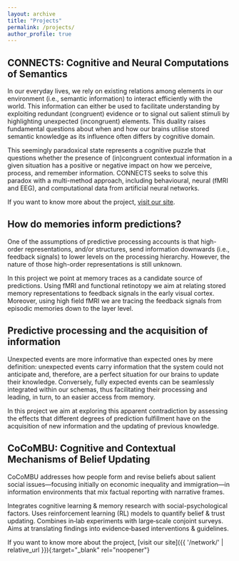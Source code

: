 ```yaml
---
layout: archive
title: "Projects"
permalink: /projects/
author_profile: true
---
```



## CONNECTS: Cognitive and Neural Computations of Semantics

In our everyday lives, we rely on existing relations among elements in our environment (i.e., semantic information) to interact efficiently with the world. This information can either be used to facilitate understanding by exploiting redundant (congruent) evidence or to signal out salient stimuli by highlighting unexpected (incongruent) elements. This duality raises fundamental questions about when and how our brains utilise stored semantic knowledge as its influence often differs by cognitive domain. 

This seemingly paradoxical state represents a cognitive puzzle that questions whether the presence of (in)congruent contextual information in a given situation has a positive or negative impact on how we perceive, process, and remember information. CONNECTS seeks to solve this paradox with a multi-method approach, including behavioural, neural (fMRI and EEG), and computational data from artificial neural networks.

If you want to know more about the project, [visit our site](https://sites.google.com/view/connects-site).


## How do memories inform predictions?

One of the assumptions of predictive processing accounts is that high-order representations, and/or structures, send information downwards (i.e., feedback signals) to lower levels on the processing hierarchy. However, the nature of those high-order representations is still unknown. 

In this project we point at memory traces as a candidate source of predictions. Using fMRI and functional retinotopy we aim at relating stored memory representations to feedback signals in the early visual cortex. Moreover, using high field fMRI we are tracing the feedback signals from episodic memories down to the layer level.

## Predictive processing and the acquisition of information
Unexpected events are more informative than expected ones by mere definition: unexpected events carry information that the system could not anticipate and, therefore, are a perfect situation for our brains to update their knowledge. Conversely, fully expected events can be seamlessly integrated within our schemas, thus facilitating their processing and leading, in turn, to an easier access from memory. 

In this project we aim at exploring this apparent contradiction by assessing the effects that different degrees of prediction fulfillment have on the acquisition of new information and the updating of previous knowledge.

## CoCoMBU: Cognitive and Contextual Mechanisms of Belief Updating
CoCoMBU addresses how people form and revise beliefs about salient social issues—focusing initially on economic inequality and immigration—in information environments that mix factual reporting with narrative frames.

Integrates cognitive learning & memory research with social-psychological factors.
Uses reinforcement learning (RL) models to quantify belief & trust updating.
Combines in‑lab experiments with large‑scale conjoint surveys.
Aims at translating findings into evidence‑based interventions & guidelines.

If you want to know more about the project, [visit our site]({{ '/network/' | relative_url }}){:target="_blank" rel="noopener"}
